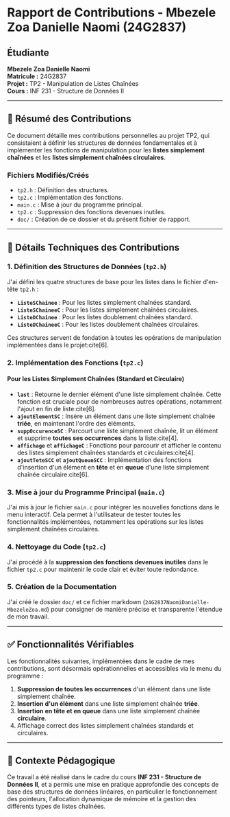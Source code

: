 # Rapport de Contributions - Mbezele Zoa Danielle Naomi (24G2837)

## Étudiante
**Mbezele Zoa Danielle Naomi**  
**Matricule :** 24G2837  
**Projet :** TP2 - Manipulation de Listes Chaînées  
**Cours :** INF 231 - Structure de Données II

---

## 📝 Résumé des Contributions

Ce document détaille mes contributions personnelles au projet TP2, qui consistaient à définir les structures de données fondamentales et à implémenter les fonctions de manipulation pour les **listes simplement chaînées** et les **listes simplement chaînées circulaires**.

### Fichiers Modifiés/Créés
- `tp2.h` : Définition des structures.
- `tp2.c` : Implémentation des fonctions.
- `main.c` : Mise à jour du programme principal.
- `tp2.c` : Suppression des fonctions devenues inutiles.
- `doc/` : Création de ce dossier et du présent fichier de rapport.

---

## 🔧 Détails Techniques des Contributions

### 1. Définition des Structures de Données (`tp2.h`)
J'ai défini les quatre structures de base pour les listes dans le fichier d'en-tête `tp2.h` :
- **`ListeSChainee`** : Pour les listes simplement chaînées standard.
- **`ListeSChaineeC`** : Pour les listes simplement chaînées circulaires.
- **`ListeDChainee`** : Pour les listes doublement chaînées standard.
- **`ListeDChaineeC`** : Pour les listes doublement chaînées circulaires.

Ces structures servent de fondation à toutes les opérations de manipulation implémentées dans le projet:cite[6].

### 2. Implémentation des Fonctions (`tp2.c`)

#### Pour les Listes Simplement Chaînées (Standard et Circulaire)
- **`last`** : Retourne le dernier élément d'une liste simplement chaînée. Cette fonction est cruciale pour de nombreuses autres opérations, notamment l'ajout en fin de liste:cite[6].
- **`ajoutElementSC`** : Insère un élément dans une liste simplement chaînée **triée**, en maintenant l'ordre des éléments.
- **`suppOccurenceSC`** : Parcourt une liste simplement chaînée, lit un élément et supprime **toutes ses occurrences** dans la liste:cite[4].
- **`affichage`** et **`affichageC`** : Fonctions pour parcourir et afficher le contenu des listes simplement chaînées standards et circulaires:cite[4].
- **`ajoutTeteSCC`** et **`ajoutQueueSCC`** : Implémentation des fonctions d'insertion d'un élément en **tête** et en **queue** d'une liste simplement chaînée circulaire:cite[6].

### 3. Mise à jour du Programme Principal (`main.c`)
J'ai mis à jour le fichier `main.c` pour intégrer les nouvelles fonctions dans le menu interactif. Cela permet à l'utilisateur de tester toutes les fonctionnalités implémentées, notamment les opérations sur les listes simplement chaînées circulaires.

### 4. Nettoyage du Code (`tp2.c`)
J'ai procédé à la **suppression des fonctions devenues inutiles** dans le fichier `tp2.c` pour maintenir le code clair et éviter toute redondance.

### 5. Création de la Documentation
J'ai créé le dossier `doc/` et ce fichier markdown (`24G2837NaomiDanielle-MbezeleZoa.md`) pour consigner de manière précise et transparente l'étendue de mon travail.

---

## ✅ Fonctionnalités Vérifiables

Les fonctionnalités suivantes, implémentées dans le cadre de mes contributions, sont désormais opérationnelles et accessibles via le menu du programme :

1.  **Suppression de toutes les occurrences** d'un élément dans une liste simplement chaînée.
2.  **Insertion d'un élément** dans une liste simplement chaînée **triée**.
3.  **Insertion en tête et en queue** dans une liste simplement chaînée **circulaire**.
4.  Affichage correct des listes simplement chaînées standards et circulaires.

---

## 🌟 Contexte Pédagogique

Ce travail a été réalisé dans le cadre du cours **INF 231 - Structure de Données II**, et a permis une mise en pratique approfondie des concepts de base des structures de données linéaires, en particulier le fonctionnement des pointeurs, l'allocation dynamique de mémoire et la gestion des différents types de listes chaînées.